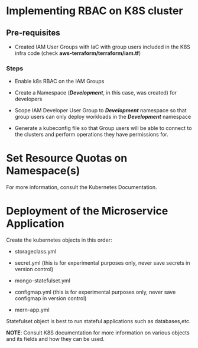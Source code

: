 # Implementing RBAC on K8S cluster

## Pre-requisites

- Created IAM User Groups with IaC with group users included in the K8S infra code (check **aws-terraform/terraform/iam.tf**)

### Steps

- Enable k8s RBAC on the IAM Groups

- Create a Namespace (***Development***, in this case, was created) for developers

- Scope IAM Developer User Group  to ***Development*** namespace so that group
users can only deploy workloads in the ***Development*** namespace

- Generate a kubeconfig file  so that Group users will be able to connect to the
clusters and perform operations they have permissions for.


# Set Resource Quotas on Namespace(s)

For more information, consult the Kubernetes Documentation.

# Deployment of the Microservice Application

Create the kubernetes objects in this order:

- storageclass.yml

- secret.yml (this is for experimental purposes only, never save secrets in version control)

- mongo-statefulset.yml

- configmap.yml (this is for experimental purposes only, never save configmap in version control)

- mern-app.yml

Statefulset object is best to run stateful applications such as databases,etc.

**NOTE**: Consult K8S documentation for more information on various objects and its fields and how they can be used.
